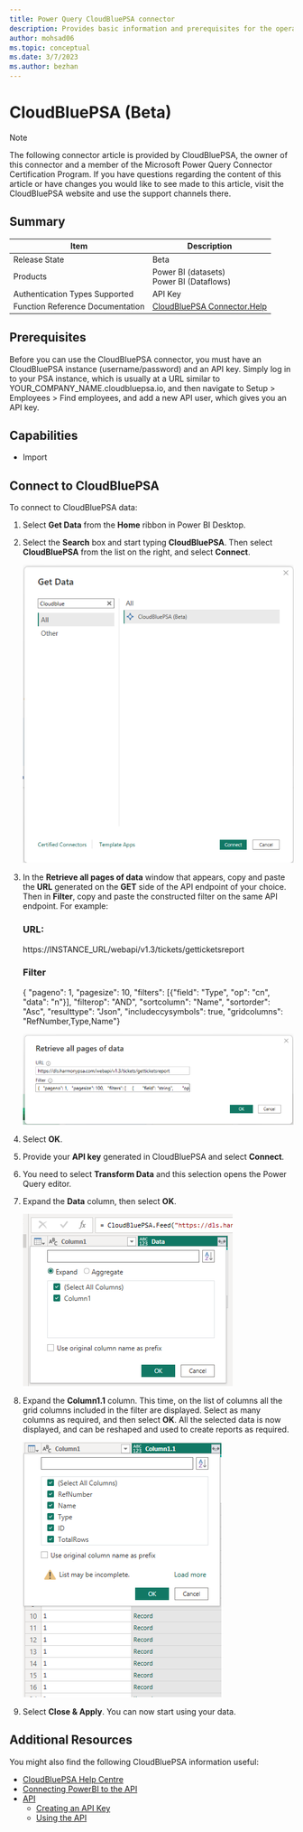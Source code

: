 ```yaml
---
title: Power Query CloudBluePSA connector
description: Provides basic information and prerequisites for the operation of the CloudBluePSA connector in conjuction with the API.
author: mohsad06
ms.topic: conceptual
ms.date: 3/7/2023
ms.author: bezhan 
---
```


# CloudBluePSA (Beta)

>[!Note]
The following connector article is provided by CloudBluePSA, the owner of this connector and a member of the Microsoft Power Query Connector Certification Program. If you have questions regarding the content of this article or have changes you would like to see made to this article, visit the CloudBluePSA website and use the support channels there.

## Summary

| Item | Description |
| ---- | ----------- |
| Release State | Beta |
| Products | Power BI (datasets)<br/>Power BI (Dataflows) |
| Authentication Types Supported | API Key |
| Function Reference Documentation | [CloudBluePSA Connector.Help](https://help.harmonypsa.com/articles/#!cloudblue-psa-4-28-publication/using-the-power-bi-connector) |

## Prerequisites

Before you can use the CloudBluePSA connector, you must have an CloudBluePSA instance (username/password) and an API key. Simply log in to your PSA instance, which is usually at a URL similar to YOUR_COMPANY_NAME.cloudbluepsa.io, and then navigate to Setup > Employees > Find employees, and add a new API user, which gives you an API key.

## Capabilities

* Import

## Connect to CloudBluePSA

To connect to CloudBluePSA data:

1. Select **Get Data** from the **Home** ribbon in Power BI Desktop. 

2. Select the **Search** box and start typing **CloudBluePSA**. Then select **CloudBluePSA** from the list on the right, and select **Connect**.

    ![Screenshot of the Get Data dialog for CloudBluePSA.](./media/cloudbluepsa/get-data.png)

3. In the **Retrieve all pages of data** window that appears, copy and paste the **URL** generated on the **GET** side of the API endpoint of your choice. Then in **Filter**, copy and paste the constructed filter on the same API endpoint. For example:

    ### URL: ### 
    https://INSTANCE_URL/webapi/v1.3/tickets/getticketsreport
    
    ### Filter ### 
    {  "pageno": 1,  "pagesize": 10,  "filters": [{"field": "Type", "op": "cn", "data": "n"}], "filterop": "AND",  "sortcolumn": "Name",  "sortorder": "Asc",  "resulttype": "Json",  "includeccysymbols": true,  "gridcolumns": "RefNumber,Type,Name"}

    ![Screenshot showing Retrieve all pages of data for CloudBluePSA.](./media/cloudbluepsa/retrieve-all-pages-of-data.png)

3. Select **OK**.

4. Provide your **API key** generated in CloudBluePSA and select **Connect**.

5. You need to select **Transform Data** and this selection opens the Power Query editor.  

6. Expand the **Data** column, then select **OK**.

    ![Screenshot of the Expand Data Column dialog.](./media/cloudbluepsa/expand-1.png)

7. Expand the **Column1.1** column. This time, on the list of columns all the grid columns included in the filter are displayed. Select as many columns as required, and then select **OK**. 
All the selected data is now displayed, and can be reshaped and used to create reports as required.

    ![Screenshot showing the expanded Data Column1.1.](./media/cloudbluepsa/expand-1-1.png)

8. Select **Close & Apply**. You can now start using your data.
 
  ## Additional Resources
 You might also find the following CloudBluePSA information useful:

 * [CloudBluePSA Help Centre](https://help.harmonypsa.com/home/en-gb/)
 * [Connecting PowerBI to the API](https://help.harmonypsa.com/articles/#!cloudblue-psa-4-28-publication/connecting-powerbi-to-the-api)
 * [API](https://help.harmonypsa.com/articles/#!cloudblue-psa-4-28-publication/api)
    * [Creating an API Key](https://help.harmonypsa.com/articles/#!cloudblue-psa-4-28-publication/creating-an-api-key)
    * [Using the API](https://help.harmonypsa.com/articles/#!cloudblue-psa-4-28-publication/using-the-api)
